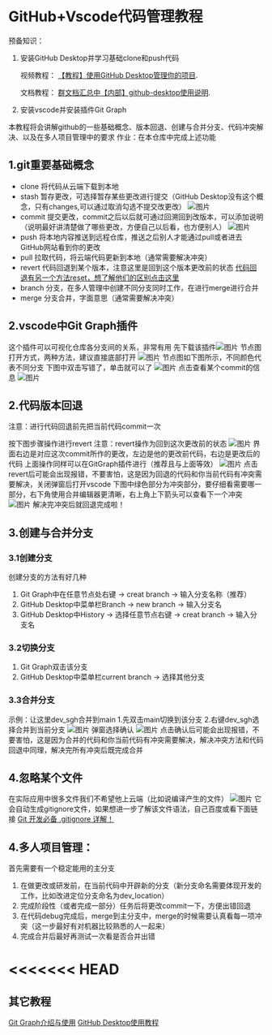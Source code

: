 # GitHub+Vscode代码管理教程
预备知识：
1. 安装GitHub Desktop并学习基础clone和push代码
    <p>视频教程： <a href="https://www.bilibili.com/video/BV13W411U7HY/?share_source=weixin_web&share_times=1&vd_source=b91afc82e63b14bfbf720e51d03b61b0" title="欢迎访问逐浪软件官网">【教程】使用GitHub Desktop管理你的项目</a>.</p>
    <p>文档教程： <a href="https://docs.qq.com/pdf/DZE15UXJVVkxzRlF2" title="欢迎访问逐浪软件官网">群文档汇总中【内部】github-desktop使用说明</a>.</p>
2. 安装vscode并安装插件Git Graph

本教程将会讲解github的一些基础概念、版本回退、创建与合并分支、代码冲突解决、以及在多人项目管理中的要求
作业：在本仓库中完成上述功能

## 1.git重要基础概念
* clone   将代码从云端下载到本地
* stash   暂存更改，可选择暂存某些更改进行提交（GitHub Desktop没有这个概念，只有changes,可以通过取消勾选不提交改更改）
![图片](resources\img_changes.jpg)
* commit    提交更改，commit之后以后就可通过回溯回到改版本，可以添加说明（说明最好讲清楚做了哪些更改，方便自己以后看，也方便别人）
![图片](resources\img_commit.png)
* push  将本地内容推送到远程仓库，推送之后别人才能通过pull或者进去GitHub网站看到你的更改
* pull  拉取代码，将云端代码更新到本地（通常需要解决冲突）
* revert    代码回退到某个版本，注意这里是回到这个版本更改前的状态
<a href="https://blog.csdn.net/qq_36441027/article/details/124032290">代码回退有另一个方法reset，想了解他们的区别点击这里</a>
* branch    分支，在多人管理中创建不同分支同时工作，在进行merge进行合并
* merge     分支合并，字面意思（通常需要解决冲突）

## 2.vscode中Git Graph插件
这个插件可以可视化仓库各分支间的关系，非常有用
先下载该插件![图片](resources\img_gitgraph.png)
节点图打开方式，两种方法，建议直接底部打开
![图片](resources\img_gitgraph2.jpg)
节点图如下图所示，不同颜色代表不同分支
下图中双击写错了，单击就可以了
![图片](resources\img_gitgraph3.jpg)
点击查看某个commit的信息
![图片](resources\img_gitgraph4.jpg)

## 2.代码版本回退
注意：进行代码回退前先把当前代码commit一次

按下图步骤操作进行revert
注意：revert操作为回到这次更改前的状态
![图片](resources\img_revert1.jpg)
界面右边是对应这次commit所作的更改，左边是他的更改前代码，右边是更改后的代码
上面操作同样可以在GitGraph插件进行（推荐且与上面等效）
![图片](resources\img_revert3.jpg)
点击revert后可能会出现报错，不要害怕，这是因为回退的代码和你当前代码有冲突需要解决，关闭弹窗后打开vscode
下图中绿色部分为冲突部分，要仔细看需要哪一部分，右下角使用合并编辑器更清晰，右上角上下箭头可以查看下一个冲突
![图片](resources\img_revert2.jpg)
解决完冲突后就回退完成啦！
## 3.创建与合并分支
### 3.1创建分支
创建分支的方法有好几种
1. Git Graph中在任意节点处右键 -> creat branch -> 输入分支名称（推荐）
2. GitHub Desktop中菜单栏Branch -> new branch -> 输入分支名
3. GitHub Desktop中History -> 选择任意节点右键 -> creat branch -> 输入分支名
### 3.2切换分支
1. Git Graph双击该分支
2. GitHub Desktop中菜单栏current branch -> 选择其他分支
### 3.3合并分支
示例：让这里dev_sgh合并到main
1.先双击main切换到该分支
2.右键dev_sgh选择合并到当前分支
![图片](resources\img_merge1.jpg)
弹窗选择确认
![图片](resources\img_merge2.jpg)
点击确认后可能会出现报错，不要害怕，这是因为合并的代码和你当前代码有冲突需要解决，解决冲突方法和代码回退中同理，解决完所有冲突后既完成合并

## 4.忽略某个文件
在实际应用中很多文件我们不希望他上云端（比如说编译产生的文件）
![图片](resources\img_ignore.jpg)
它会自动生成gitignore文件，如果想进一步了解该文件语法，自己百度或看下面链接
<a href="https://blog.csdn.net/nyist_zxp/article/details/119887324" title="欢迎访问逐浪软件官网">Git 开发必备 .gitignore 详解！</a>
## 4.多人项目管理：
首先需要有一个稳定能用的主分支
1. 在做更改或研发前，在当前代码中开辟新的分支（新分支命名需要体现开发的工作，比如改进定位分支命名为dev_location）
2. 完成阶段性（或者完成一部分）任务后将更改commit一下，方便出错回退
3. 在代码debug完成后，merge到主分支中，merge的时候需要认真看每一项冲突（这一步最好有对机器比较熟悉的人一起来）
4. 完成合并后最好再测试一次看是否合并出错

<<<<<<< HEAD
=======



## 其它教程
<a href="https://blog.csdn.net/weixin_43242506/article/details/123230514">Git Graph介绍与使用</a>
<a href="https://blog.csdn.net/qqw666666/article/details/125652869">GitHub Desktop使用教程</a>